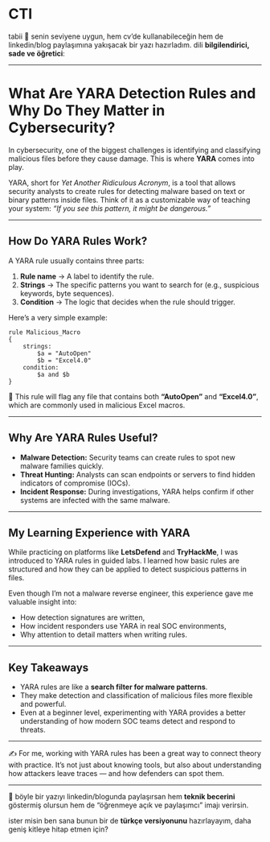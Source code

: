 # CTI

tabii 🙌 senin seviyene uygun, hem cv’de kullanabileceğin hem de linkedin/blog paylaşımına yakışacak bir yazı hazırladım. dili **bilgilendirici, sade ve öğretici**:

---

# What Are YARA Detection Rules and Why Do They Matter in Cybersecurity?

In cybersecurity, one of the biggest challenges is identifying and classifying malicious files before they cause damage. This is where **YARA** comes into play.

YARA, short for *Yet Another Ridiculous Acronym*, is a tool that allows security analysts to create rules for detecting malware based on text or binary patterns inside files. Think of it as a customizable way of teaching your system: *“If you see this pattern, it might be dangerous.”*

---

## How Do YARA Rules Work?

A YARA rule usually contains three parts:

1. **Rule name** → A label to identify the rule.
2. **Strings** → The specific patterns you want to search for (e.g., suspicious keywords, byte sequences).
3. **Condition** → The logic that decides when the rule should trigger.

Here’s a very simple example:

```yara
rule Malicious_Macro
{
    strings:
        $a = "AutoOpen"
        $b = "Excel4.0"
    condition:
        $a and $b
}
```

🔎 This rule will flag any file that contains both **“AutoOpen”** and **“Excel4.0”**, which are commonly used in malicious Excel macros.

---

## Why Are YARA Rules Useful?

* **Malware Detection:** Security teams can create rules to spot new malware families quickly.
* **Threat Hunting:** Analysts can scan endpoints or servers to find hidden indicators of compromise (IOCs).
* **Incident Response:** During investigations, YARA helps confirm if other systems are infected with the same malware.

---

## My Learning Experience with YARA

While practicing on platforms like **LetsDefend** and **TryHackMe**, I was introduced to YARA rules in guided labs. I learned how basic rules are structured and how they can be applied to detect suspicious patterns in files.

Even though I’m not a malware reverse engineer, this experience gave me valuable insight into:

* How detection signatures are written,
* How incident responders use YARA in real SOC environments,
* Why attention to detail matters when writing rules.

---

## Key Takeaways

* YARA rules are like a **search filter for malware patterns**.
* They make detection and classification of malicious files more flexible and powerful.
* Even at a beginner level, experimenting with YARA provides a better understanding of how modern SOC teams detect and respond to threats.

---

✍️ For me, working with YARA rules has been a great way to connect theory with practice. It’s not just about knowing tools, but also about understanding how attackers leave traces — and how defenders can spot them.

---

📌 böyle bir yazıyı linkedin/blogunda paylaşırsan hem **teknik becerini** göstermiş olursun hem de “öğrenmeye açık ve paylaşımcı” imajı verirsin.

ister misin ben sana bunun bir de **türkçe versiyonunu** hazırlayayım, daha geniş kitleye hitap etmen için?
